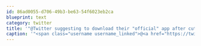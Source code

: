 ```yaml
---
id: 86ad0055-d706-49b3-be63-54f6023eb2ca
blueprint: text
category: twitter
title: '"@Twitter suggesting to download their "official" app after cutting off @twidroyd. Thanks but no thanks.'
caption: '"<span class="username username_linked">@<a href="https://twitter.com/Twitter" title="Twitter">Twitter</a></span> suggesting to download their "official" app after cutting off <span class="username username_linked">@<a href="https://twitter.com/twidroyd" title="twidroyd">twidroyd</a></span>. Thanks but no thanks.'
---
```

